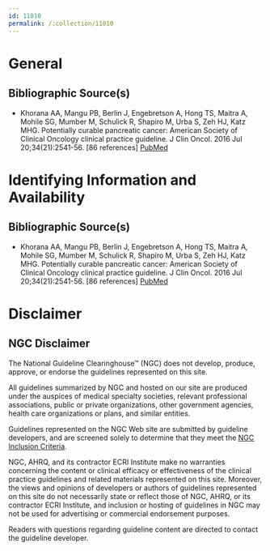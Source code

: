 ```yaml
---
id: 11010
permalink: /:collection/11010
---
```


# General

## Bibliographic Source(s)

- Khorana AA, Mangu PB, Berlin J, Engebretson A, Hong TS, Maitra A, Mohile SG, Mumber M, Schulick R, Shapiro M, Urba S, Zeh HJ, Katz MHG. Potentially curable pancreatic cancer: American Society of Clinical Oncology clinical practice guideline. J Clin Oncol. 2016 Jul 20;34(21):2541-56. [86 references] [ PubMed ](http://www.ncbi.nlm.nih.gov/entrez/query.fcgi?cmd=Retrieve&db=pubmed&dopt=Abstract&list_uids=27247221)

# Identifying Information and Availability

## Bibliographic Source(s)

- Khorana AA, Mangu PB, Berlin J, Engebretson A, Hong TS, Maitra A, Mohile SG, Mumber M, Schulick R, Shapiro M, Urba S, Zeh HJ, Katz MHG. Potentially curable pancreatic cancer: American Society of Clinical Oncology clinical practice guideline. J Clin Oncol. 2016 Jul 20;34(21):2541-56. [86 references] [ PubMed ](http://www.ncbi.nlm.nih.gov/entrez/query.fcgi?cmd=Retrieve&db=pubmed&dopt=Abstract&list_uids=27247221)

# Disclaimer

## NGC Disclaimer

The National Guideline Clearinghouse™ (NGC) does not develop, produce, approve, or endorse the guidelines represented on this site.

All guidelines summarized by NGC and hosted on our site are produced under the auspices of medical specialty societies, relevant professional associations, public or private organizations, other government agencies, health care organizations or plans, and similar entities.

Guidelines represented on the NGC Web site are submitted by guideline developers, and are screened solely to determine that they meet the [NGC Inclusion Criteria](/help-and-about/summaries/inclusion-criteria).

NGC, AHRQ, and its contractor ECRI Institute make no warranties concerning the content or clinical efficacy or effectiveness of the clinical practice guidelines and related materials represented on this site. Moreover, the views and opinions of developers or authors of guidelines represented on this site do not necessarily state or reflect those of NGC, AHRQ, or its contractor ECRI Institute, and inclusion or hosting of guidelines in NGC may not be used for advertising or commercial endorsement purposes.

Readers with questions regarding guideline content are directed to contact the guideline developer.

